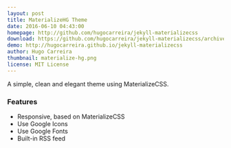 ```yaml
---
layout: post
title: MaterializeHG Theme
date: 2016-06-10 04:43:00
homepage: http://github.com/hugocarreira/jekyll-materializecss
download: https://github.com/hugocarreira/jekyll-materializecss/archive/master.zip
demo: http://hugocarreira.github.io/jekyll-materializecss
author: Hugo Carreira
thumbnail: materialize-hg.png
license: MIT License
---
```


A simple, clean and elegant theme using MaterializeCSS.

### Features

* Responsive, based on MaterializeCSS
* Use Google Icons
* Use Google Fonts
* Built-in RSS feed
